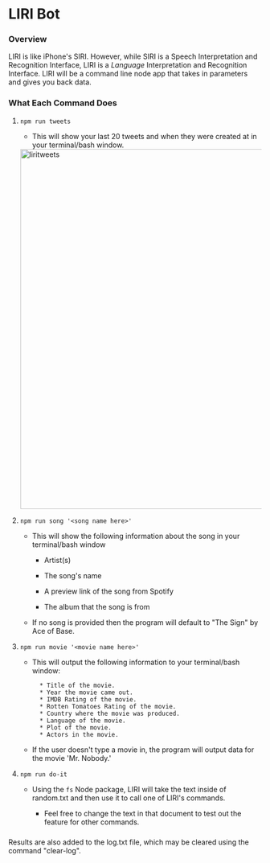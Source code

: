 # LIRI Bot

### Overview

LIRI is like iPhone's SIRI. However, while SIRI is a Speech Interpretation and Recognition Interface, LIRI is a _Language_ Interpretation and Recognition Interface. LIRI will be a command line node app that takes in parameters and gives you back data.


### What Each Command Does

1. `npm run tweets`

   * This will show your last 20 tweets and when they were created at in your terminal/bash window.
   
   <img width="716" alt="liritweets" src="https://user-images.githubusercontent.com/35474050/43597989-42544866-9649-11e8-8f82-15a1b2c7015f.png">

2. `npm run song '<song name here>'`

   * This will show the following information about the song in your terminal/bash window
     
     * Artist(s)
     
     * The song's name
     
     * A preview link of the song from Spotify
     
     * The album that the song is from

   * If no song is provided then the program will default to "The Sign" by Ace of Base.
  

3. `npm run movie '<movie name here>'`

   * This will output the following information to your terminal/bash window:

     ```
       * Title of the movie.
       * Year the movie came out.
       * IMDB Rating of the movie.
       * Rotten Tomatoes Rating of the movie.
       * Country where the movie was produced.
       * Language of the movie.
       * Plot of the movie.
       * Actors in the movie.
     ```

   * If the user doesn't type a movie in, the program will output data for the movie 'Mr. Nobody.'
     

4. `npm run do-it`
   
   * Using the `fs` Node package, LIRI will take the text inside of random.txt and then use it to call one of LIRI's commands.
     
     * Feel free to change the text in that document to test out the feature for other commands.

###

Results are also added to the log.txt file, which may be cleared using the command "clear-log".

